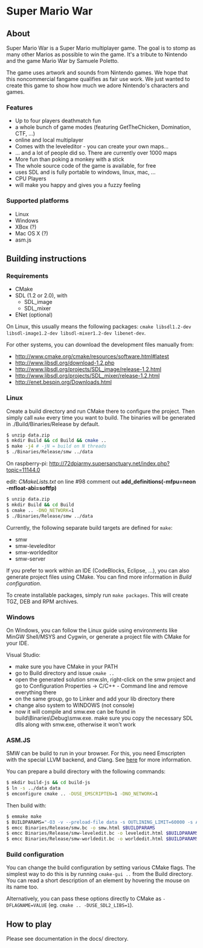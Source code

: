 # Super Mario War

## About

Super Mario War is a Super Mario multiplayer game.
The goal is to stomp as many other Marios as possible to win the game.
It's a tribute to Nintendo and the game Mario War by Samuele Poletto.

The game uses artwork and sounds from Nintendo games. We hope that this noncommercial fangame qualifies as fair use work. We just wanted to create this game to show how much we adore Nintendo's characters and games.

### Features

- Up to four players deathmatch fun
- a whole bunch of game modes (featuring GetTheChicken, Domination, CTF, ...)
- online and local multiplayer
- Comes with the leveleditor - you can create your own maps...
- ... and a lot of people did so. There are currently over 1000 maps
- More fun than poking a monkey with a stick
- The whole source code of the game is available, for free
- uses SDL and is fully portable to windows, linux, mac, ...
- CPU Players
- will make you happy and gives you a fuzzy feeling

### Supported platforms

- Linux
- Windows
- XBox (?)
- Mac OS X (?)
- asm.js



## Building instructions

### Requirements

- CMake
- SDL (1.2 or 2.0), with
    - SDL_image
    - SDL_mixer
- ENet (optional)

On Linux, this usually means the following packages: `cmake libsdl1.2-dev libsdl-image1.2-dev libsdl-mixer1.2-dev libenet-dev`.

For other systems, you can download the development files manually from:

- http://www.cmake.org/cmake/resources/software.html#latest
- http://www.libsdl.org/download-1.2.php
- http://www.libsdl.org/projects/SDL_image/release-1.2.html
- http://www.libsdl.org/projects/SDL_mixer/release-1.2.html
- http://enet.bespin.org/Downloads.html

### Linux

Create a build directory and run CMake there to configure the project. Then simply call `make` every time you want to build. The binaries will be generated in ./Build/Binaries/Release by default.

```sh
$ unzip data.zip
$ mkdir Build && cd Build && cmake ..
$ make -j4 # -jN = build on N threads
$ ./Binaries/Release/smw ../data
```

On raspberry-pi: http://72dpiarmy.supersanctuary.net/index.php?topic=11144.0

edit: *CMakeLists.txt* on line #98 comment out **add_definitions(-mfpu=neon -mfloat-abi=softfp)**

```sh
$ unzip data.zip
$ mkdir Build && cd Build
$ cmake .. -DNO_NETWORK=1
$ ./Binaries/Release/smw ../data
```

Currently, the following separate build targets are defined for `make`:

- smw
- smw-leveleditor
- smw-worldeditor
- smw-server

If you prefer to work within an IDE (CodeBlocks, Eclipse, ...), you can also generate project files using CMake. You can find more information in *Build configuration*.

To create installable packages, simply run `make packages`. This will create TGZ, DEB and RPM archives.

### Windows

On Windows, you can follow the Linux guide using environments like MinGW Shell/MSYS and Cygwin, or generate a project file with CMake for your IDE.

Visual Studio:

- make sure you have CMake in your PATH
- go to Build directory and issue `cmake ..`
- open the generated solution smw.sln, right-click on the smw project and go to Configuration Properties -> C/C++ - Command line and remove everything there
- on the same group, go to Linker and add your lib directory there
- change also system to WINDOWS (not console)
- now it will compile and smw.exe can be found in build\Binaries\Debug\smw.exe. make sure you copy the necessary SDL dlls along with smw.exe, otherwise it won't work

### ASM.JS

SMW can be build to run in your browser. For this, you need
Emscripten with the special LLVM backend, and Clang.
See [here](https://kripken.github.io/emscripten-site/docs/building_from_source/LLVM-Backend.html) for more information.

You can prepare a build directory with the following commands:

```sh
$ mkdir build-js && cd build-js
$ ln -s ../data data
$ emconfigure cmake .. -DUSE_EMSCRIPTEN=1 -DNO_NETWORK=1
```

Then build with:

```sh
$ emmake make
$ BUILDPARAMS="-O3 -v --preload-file data -s OUTLINING_LIMIT=60000 -s ALLOW_MEMORY_GROWTH=1 -s ASSERTIONS=1"
$ emcc Binaries/Release/smw.bc -o smw.html $BUILDPARAMS
$ emcc Binaries/Release/smw-leveledit.bc -o leveledit.html $BUILDPARAMS
$ emcc Binaries/Release/smw-worldedit.bc -o worldedit.html $BUILDPARAMS
```
### Build configuration

You can change the build configuration by setting various CMake flags. The simplest way to do this is by running `cmake-gui ..` from the Build directory. You can read a short description of an element by hovering the mouse on its name too.

Alternatively, you can pass these options directly to CMake as `-DFLAGNAME=VALUE` (eg. `cmake .. -DUSE_SDL2_LIBS=1`).



## How to play

Please see documentation in the docs/ directory.
